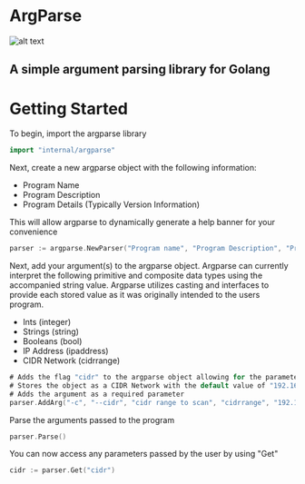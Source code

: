 # ArgParse
![alt text](https://img.wanman.io/fUSu0/YUpOSuMo10.png/raw)
## A simple argument parsing library for Golang

# Getting Started

To begin, import the argparse library
``` go
import "internal/argparse"
```

Next,  create a new argparse object with the following information:
- Program Name
- Program Description
- Program Details (Typically Version Information)

This will allow argparse to dynamically generate a help banner for your convenience
  
``` go
parser := argparse.NewParser("Program name", "Program Description", "Program Details")
```

Next, add your argument(s) to the argparse object. Argparse can currently interpret the following primitive and composite data types using the accompanied string value. Argparse utilizes casting and interfaces to provide each stored value as it was originally intended to the users program.
- Ints (integer)
- Strings (string)
- Booleans (bool)
- IP Address (ipaddress)
- CIDR Network (cidrrange)

``` go
# Adds the flag "cidr" to the argparse object allowing for the parameters "-c" and "--cidr".
# Stores the object as a CIDR Network with the default value of "192.168.0.0/16"
# Adds the argument as a required parameter
parser.AddArg("-c", "--cidr", "cidr range to scan", "cidrrange", "192.168.0.0/16", true)
```

Parse the arguments passed to the program

``` go
parser.Parse()
```

You can now access any parameters passed by the user by using "Get"
``` go
cidr := parser.Get("cidr")
```
